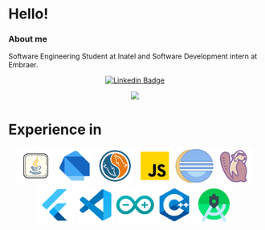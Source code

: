 # Hello!

### About me
Software Engineering Student at Inatel and Software Development intern at Embraer.

<div align="center">
  
[![Linkedin Badge](https://img.shields.io/badge/-LinkedIn-blue?style=flat-square&logo=Linkedin&logoColor=white&link=https://www.linkedin.com/in/laura-pivoto-299a061b6/)](https://www.linkedin.com/in/laura-pivoto-299a061b6/)

  <a href="https://github.com/LauraPivoto">
    <img height="150em" src="https://github-readme-stats.vercel.app/api?username=LauraPivoto&theme=dark&show_icons=true&include_all_commits=true" />
</a>
</div>

# Experience in

<p align="center">
  <img src="./icons8-java-200.png" alt="Java" width="75" height="75"/>
  <img src="./icons8-dart-144.png" alt="Dart" width="75" height="75"/>
  <img src="./icons8-mysql-144.png" alt="MySQL" width="75" height="75"/>
  <img src="./icons8-js-144.png" alt="JavaScript" width="75" height="75"/>
  <img src="./icons8-java-eclipse-160.png" alt="Eclipse" width="75" height="75"/>
  <img src="./icons8-dbeaver-128.png" alt="DBeaver" width="75" height="75"/>
  <img src="./icons8-flutter-144.png" alt="Flutter" width="75" height="75"/>
  <img src="./icons8-visual-studio-code-144.png" alt="Visual Studio Code" width="75" height="75"/>
  <img src="./icons8-arduino-144.png" alt="Arduino" width="75" height="75"/>
  <img src="./icons8-c-144.png" alt="C" width="75" height="75"/>
  
  <img src="./icons8-android-studio-144.png" alt="Android Studio" width="75" height="75"/>
  
  
</p>
